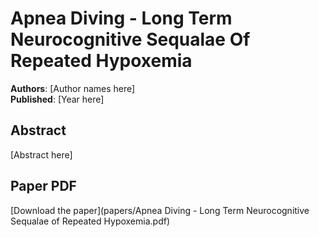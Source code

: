 # Apnea Diving - Long Term Neurocognitive Sequalae Of Repeated Hypoxemia

**Authors**: [Author names here]  
**Published**: [Year here]

## Abstract

[Abstract here]

## Paper PDF

[Download the paper](papers/Apnea Diving - Long Term Neurocognitive Sequalae of Repeated Hypoxemia.pdf)
